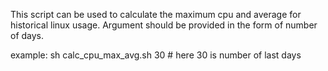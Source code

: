This script can be used to calculate the maximum cpu and average for historical linux usage.
Argument should be provided in the form of number of days.

example: sh calc_cpu_max_avg.sh 30 # here 30 is number of last days
